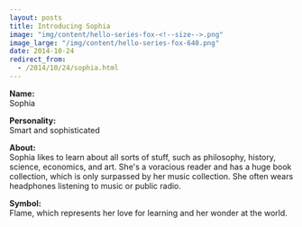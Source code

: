 ```yaml
---
layout: posts
title: Introducing Sophia
image: "img/content/hello-series-fox-<!--size-->.png"
image_large: "/img/content/hello-series-fox-640.png"
date: 2014-10-24
redirect_from:
  - /2014/10/24/sophia.html
---
```


**Name:**<br>
Sophia

**Personality:**<br>
Smart and sophisticated

**About:**<br>
Sophia likes to learn about all sorts of stuff, such as philosophy, history, science, economics, and art.
She's a voracious reader and has a huge book collection, which is only surpassed by her music collection.
She often wears headphones listening to music or public radio.

**Symbol:**<br>
Flame, which represents her love for learning and her wonder at the world.